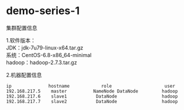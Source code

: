 # demo-series-1

集群配置信息

1.软件版本：<br/>
JDK：jdk-7u79-linux-x64.tar.gz<br/>
系统：CentOS-6.8-x86_64-minimal <br/>
hadoop：hadoop-2.7.3.tar.gz <br/>

2.机器配置信息

    ip              hostname            role                    user
    192.168.217.5    master          NameNode DataNode         hadoop
    192.168.217.6    slave1           DataNode                 hadoop
    192.168.217.7    slave2           DataNode                 hadoop 
